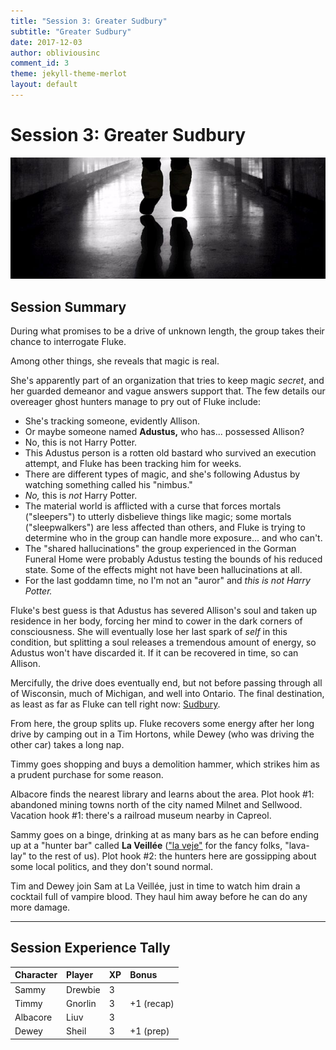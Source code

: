 ```yaml
---
title: "Session 3: Greater Sudbury"
subtitle: "Greater Sudbury"
date: 2017-12-03
author: obliviousinc
comment_id: 3
theme: jekyll-theme-merlot
layout: default
---
```


# Session 3: Greater Sudbury

![Suit](/assets/img/hdr/hallsuit.jpg)

## Session Summary

During what promises to be a drive of unknown length, the group takes their chance to interrogate Fluke.

Among other things, she reveals that magic is real.

She's apparently part of an organization that tries to keep magic *secret*, and her guarded demeanor and vague answers support that.  The few details our overeager ghost hunters manage to pry out of Fluke include:

* She's tracking someone, evidently Allison.
* Or maybe someone named **Adustus,** who has... possessed Allison?
* No, this is not Harry Potter.
* This Adustus person is a rotten old bastard who survived an execution attempt, and Fluke has been tracking him for weeks.
* There are different types of magic, and she's following Adustus by watching something called his "nimbus."
* *No,* this is *not* Harry Potter. 
* The material world is afflicted with a curse that forces mortals ("sleepers") to utterly disbelieve things like magic; some mortals ("sleepwalkers") are less affected than others, and Fluke is trying to determine who in the group can handle more exposure... and who can't.
* The "shared hallucinations" the group experienced in the Gorman Funeral Home were probably Adustus testing the bounds of his reduced state.  Some of the effects might not have been hallucinations at all.
* For the last goddamn time, no I'm not an "auror" and *this is not Harry Potter.*

Fluke's best guess is that Adustus has severed Allison's soul and taken up residence in her body, forcing her mind to cower in the dark corners of consciousness.  She will eventually lose her last spark of *self* in this condition, but splitting a soul releases a tremendous amount of energy, so Adustus won't have discarded it.  If it can be recovered in time, so can Allison.

Mercifully, the drive does eventually end, but not before passing through all of Wisconsin, much of Michigan, and well into Ontario.  The final destination, as least as far as Fluke can tell right now:  [Sudbury](https://www.google.com/maps/place/Sudbury,+ON,+Canada/@46.5456009,-81.1336316,11z).

From here, the group splits up.  Fluke recovers some energy after her long drive by camping out in a Tim Hortons, while Dewey (who was driving the other car) takes a long nap.

Timmy goes shopping and buys a demolition hammer, which strikes him as a prudent purchase for some reason.

Albacore finds the nearest library and learns about the area.  Plot hook #1:  abandoned mining towns north of the city named Milnet and Sellwood.  Vacation hook #1:  there's a railroad museum nearby in Capreol.

Sammy goes on a binge, drinking at as many bars as he can before ending up at a "hunter bar" called **La Veillée** (["la veje"](https://www.collinsdictionary.com/dictionary/french-english/veill%C3%A9e) for the fancy folks, "lava-lay" to the rest of us).  Plot hook #2:  the hunters here are gossipping about some local politics, and they don't sound normal.

Tim and Dewey join Sam at La Veillée, just in time to watch him drain a cocktail full of vampire blood.  They haul him away before he can do any more damage.

* * *

## Session Experience Tally

| Character | Player  | XP  | Bonus         |
|:--------- |:------- |:--- |:------------- |
| Sammy     | Drewbie | 3   |               |
| Timmy     | Gnorlin | 3   | +1 (recap)    |
| Albacore  | Liuv    | 3   |               |
| Dewey     | Sheil   | 3   | +1 (prep)     |